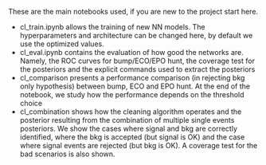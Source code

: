 These are the main notebooks used, if you are new to the project start here.

- cl_train.ipynb allows the training of new NN models. The hyperparameters and architecture can be changed here, by default we use the optimized values.
- cl_eval.ipynb contains the evaluation of how good the networks are. Namely, the ROC curves for bump/ECO/EPO hunt, the coverage test for the posteriors and the explicit commands used to extract the posteriors
- cl_comparison presents a performance comparison (in rejecting bkg only hypothesis) between bump, ECO and EPO hunt. At the end of the notebook, we study how the performance depends on the threshold choice
- cl_combination shows how the cleaning algorithm operates and the posterior resulting from the combination of multiple single events posteriors. We show the cases where signal and bkg are correctly identified, where the bkg is accepted (but signal is OK) and the case where signal events are rejected (but bkg is OK). A coverage test for the bad scenarios is also shown. 

